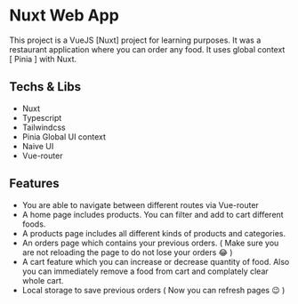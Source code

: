 # Nuxt Web App

This project is a VueJS [Nuxt] project for learning purposes. It was a restaurant application where you can order any food. It uses global context [ Pinia ] with Nuxt.

## Techs & Libs 

- Nuxt
- Typescript
- Tailwindcss
- Pinia Global UI context
- Naive UI
- Vue-router

## Features

- You are able to navigate between different routes via Vue-router
- A home page includes products. You can filter and add to cart different foods.
- A products page includes all different kinds of products and categories.
- An orders page which contains your previous orders. ( Make sure you are not reloading the page to do not lose your orders 😂 )
- A cart feature which you can increase or decrease quantity of food. Also you can immediately remove a food from cart and complately clear whole cart.
- Local storage to save previous orders ( Now you can refresh pages 😉 )
